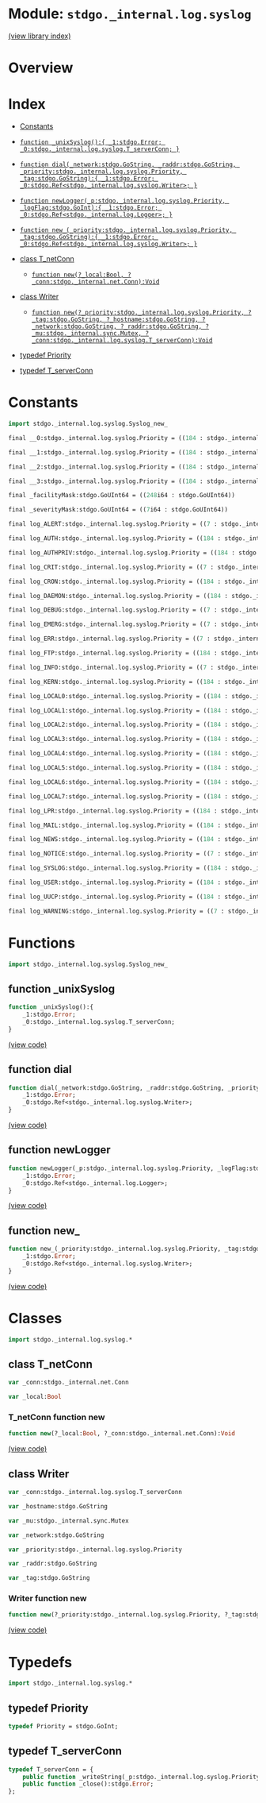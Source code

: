 # Module: `stdgo._internal.log.syslog`

[(view library index)](../../../stdgo.md)


# Overview


# Index


- [Constants](<#constants>)

- [`function _unixSyslog():{
	_1:stdgo.Error;
	_0:stdgo._internal.log.syslog.T_serverConn;
}`](<#function-_unixsyslog>)

- [`function dial(_network:stdgo.GoString, _raddr:stdgo.GoString, _priority:stdgo._internal.log.syslog.Priority, _tag:stdgo.GoString):{
	_1:stdgo.Error;
	_0:stdgo.Ref<stdgo._internal.log.syslog.Writer>;
}`](<#function-dial>)

- [`function newLogger(_p:stdgo._internal.log.syslog.Priority, _logFlag:stdgo.GoInt):{
	_1:stdgo.Error;
	_0:stdgo.Ref<stdgo._internal.log.Logger>;
}`](<#function-newlogger>)

- [`function new_(_priority:stdgo._internal.log.syslog.Priority, _tag:stdgo.GoString):{
	_1:stdgo.Error;
	_0:stdgo.Ref<stdgo._internal.log.syslog.Writer>;
}`](<#function-new_>)

- [class T\_netConn](<#class-t_netconn>)

  - [`function new(?_local:Bool, ?_conn:stdgo._internal.net.Conn):Void`](<#t_netconn-function-new>)

- [class Writer](<#class-writer>)

  - [`function new(?_priority:stdgo._internal.log.syslog.Priority, ?_tag:stdgo.GoString, ?_hostname:stdgo.GoString, ?_network:stdgo.GoString, ?_raddr:stdgo.GoString, ?_mu:stdgo._internal.sync.Mutex, ?_conn:stdgo._internal.log.syslog.T_serverConn):Void`](<#writer-function-new>)

- [typedef Priority](<#typedef-priority>)

- [typedef T\_serverConn](<#typedef-t_serverconn>)

# Constants


```haxe
import stdgo._internal.log.syslog.Syslog_new_
```


```haxe
final __0:stdgo._internal.log.syslog.Priority = ((184 : stdgo._internal.log.syslog.Syslog_Priority.Priority))
```


```haxe
final __1:stdgo._internal.log.syslog.Priority = ((184 : stdgo._internal.log.syslog.Syslog_Priority.Priority))
```


```haxe
final __2:stdgo._internal.log.syslog.Priority = ((184 : stdgo._internal.log.syslog.Syslog_Priority.Priority))
```


```haxe
final __3:stdgo._internal.log.syslog.Priority = ((184 : stdgo._internal.log.syslog.Syslog_Priority.Priority))
```


```haxe
final _facilityMask:stdgo.GoUInt64 = ((248i64 : stdgo.GoUInt64))
```


```haxe
final _severityMask:stdgo.GoUInt64 = ((7i64 : stdgo.GoUInt64))
```


```haxe
final log_ALERT:stdgo._internal.log.syslog.Priority = ((7 : stdgo._internal.log.syslog.Syslog_Priority.Priority))
```


```haxe
final log_AUTH:stdgo._internal.log.syslog.Priority = ((184 : stdgo._internal.log.syslog.Syslog_Priority.Priority))
```


```haxe
final log_AUTHPRIV:stdgo._internal.log.syslog.Priority = ((184 : stdgo._internal.log.syslog.Syslog_Priority.Priority))
```


```haxe
final log_CRIT:stdgo._internal.log.syslog.Priority = ((7 : stdgo._internal.log.syslog.Syslog_Priority.Priority))
```


```haxe
final log_CRON:stdgo._internal.log.syslog.Priority = ((184 : stdgo._internal.log.syslog.Syslog_Priority.Priority))
```


```haxe
final log_DAEMON:stdgo._internal.log.syslog.Priority = ((184 : stdgo._internal.log.syslog.Syslog_Priority.Priority))
```


```haxe
final log_DEBUG:stdgo._internal.log.syslog.Priority = ((7 : stdgo._internal.log.syslog.Syslog_Priority.Priority))
```


```haxe
final log_EMERG:stdgo._internal.log.syslog.Priority = ((7 : stdgo._internal.log.syslog.Syslog_Priority.Priority))
```


```haxe
final log_ERR:stdgo._internal.log.syslog.Priority = ((7 : stdgo._internal.log.syslog.Syslog_Priority.Priority))
```


```haxe
final log_FTP:stdgo._internal.log.syslog.Priority = ((184 : stdgo._internal.log.syslog.Syslog_Priority.Priority))
```


```haxe
final log_INFO:stdgo._internal.log.syslog.Priority = ((7 : stdgo._internal.log.syslog.Syslog_Priority.Priority))
```


```haxe
final log_KERN:stdgo._internal.log.syslog.Priority = ((184 : stdgo._internal.log.syslog.Syslog_Priority.Priority))
```


```haxe
final log_LOCAL0:stdgo._internal.log.syslog.Priority = ((184 : stdgo._internal.log.syslog.Syslog_Priority.Priority))
```


```haxe
final log_LOCAL1:stdgo._internal.log.syslog.Priority = ((184 : stdgo._internal.log.syslog.Syslog_Priority.Priority))
```


```haxe
final log_LOCAL2:stdgo._internal.log.syslog.Priority = ((184 : stdgo._internal.log.syslog.Syslog_Priority.Priority))
```


```haxe
final log_LOCAL3:stdgo._internal.log.syslog.Priority = ((184 : stdgo._internal.log.syslog.Syslog_Priority.Priority))
```


```haxe
final log_LOCAL4:stdgo._internal.log.syslog.Priority = ((184 : stdgo._internal.log.syslog.Syslog_Priority.Priority))
```


```haxe
final log_LOCAL5:stdgo._internal.log.syslog.Priority = ((184 : stdgo._internal.log.syslog.Syslog_Priority.Priority))
```


```haxe
final log_LOCAL6:stdgo._internal.log.syslog.Priority = ((184 : stdgo._internal.log.syslog.Syslog_Priority.Priority))
```


```haxe
final log_LOCAL7:stdgo._internal.log.syslog.Priority = ((184 : stdgo._internal.log.syslog.Syslog_Priority.Priority))
```


```haxe
final log_LPR:stdgo._internal.log.syslog.Priority = ((184 : stdgo._internal.log.syslog.Syslog_Priority.Priority))
```


```haxe
final log_MAIL:stdgo._internal.log.syslog.Priority = ((184 : stdgo._internal.log.syslog.Syslog_Priority.Priority))
```


```haxe
final log_NEWS:stdgo._internal.log.syslog.Priority = ((184 : stdgo._internal.log.syslog.Syslog_Priority.Priority))
```


```haxe
final log_NOTICE:stdgo._internal.log.syslog.Priority = ((7 : stdgo._internal.log.syslog.Syslog_Priority.Priority))
```


```haxe
final log_SYSLOG:stdgo._internal.log.syslog.Priority = ((184 : stdgo._internal.log.syslog.Syslog_Priority.Priority))
```


```haxe
final log_USER:stdgo._internal.log.syslog.Priority = ((184 : stdgo._internal.log.syslog.Syslog_Priority.Priority))
```


```haxe
final log_UUCP:stdgo._internal.log.syslog.Priority = ((184 : stdgo._internal.log.syslog.Syslog_Priority.Priority))
```


```haxe
final log_WARNING:stdgo._internal.log.syslog.Priority = ((7 : stdgo._internal.log.syslog.Syslog_Priority.Priority))
```


# Functions


```haxe
import stdgo._internal.log.syslog.Syslog_new_
```


## function \_unixSyslog


```haxe
function _unixSyslog():{
	_1:stdgo.Error;
	_0:stdgo._internal.log.syslog.T_serverConn;
}
```


[\(view code\)](<./Syslog_new_.hx#L2>)


## function dial


```haxe
function dial(_network:stdgo.GoString, _raddr:stdgo.GoString, _priority:stdgo._internal.log.syslog.Priority, _tag:stdgo.GoString):{
	_1:stdgo.Error;
	_0:stdgo.Ref<stdgo._internal.log.syslog.Writer>;
}
```


[\(view code\)](<./Syslog_new_.hx#L2>)


## function newLogger


```haxe
function newLogger(_p:stdgo._internal.log.syslog.Priority, _logFlag:stdgo.GoInt):{
	_1:stdgo.Error;
	_0:stdgo.Ref<stdgo._internal.log.Logger>;
}
```


[\(view code\)](<./Syslog_new_.hx#L2>)


## function new\_


```haxe
function new_(_priority:stdgo._internal.log.syslog.Priority, _tag:stdgo.GoString):{
	_1:stdgo.Error;
	_0:stdgo.Ref<stdgo._internal.log.syslog.Writer>;
}
```


[\(view code\)](<./Syslog_new_.hx#L2>)


# Classes


```haxe
import stdgo._internal.log.syslog.*
```


## class T\_netConn


```haxe
var _conn:stdgo._internal.net.Conn
```


```haxe
var _local:Bool
```


### T\_netConn function new


```haxe
function new(?_local:Bool, ?_conn:stdgo._internal.net.Conn):Void
```


[\(view code\)](<./Syslog_T_netConn.hx#L5>)


## class Writer


```haxe
var _conn:stdgo._internal.log.syslog.T_serverConn
```


```haxe
var _hostname:stdgo.GoString
```


```haxe
var _mu:stdgo._internal.sync.Mutex
```


```haxe
var _network:stdgo.GoString
```


```haxe
var _priority:stdgo._internal.log.syslog.Priority
```


```haxe
var _raddr:stdgo.GoString
```


```haxe
var _tag:stdgo.GoString
```


### Writer function new


```haxe
function new(?_priority:stdgo._internal.log.syslog.Priority, ?_tag:stdgo.GoString, ?_hostname:stdgo.GoString, ?_network:stdgo.GoString, ?_raddr:stdgo.GoString, ?_mu:stdgo._internal.sync.Mutex, ?_conn:stdgo._internal.log.syslog.T_serverConn):Void
```


[\(view code\)](<./Syslog_Writer.hx#L10>)


# Typedefs


```haxe
import stdgo._internal.log.syslog.*
```


## typedef Priority


```haxe
typedef Priority = stdgo.GoInt;
```


## typedef T\_serverConn


```haxe
typedef T_serverConn = {
	public function _writeString(_p:stdgo._internal.log.syslog.Priority, _hostname:stdgo.GoString, _tag:stdgo.GoString, _s:stdgo.GoString, _nl:stdgo.GoString):stdgo.Error;
	public function _close():stdgo.Error;
};
```


